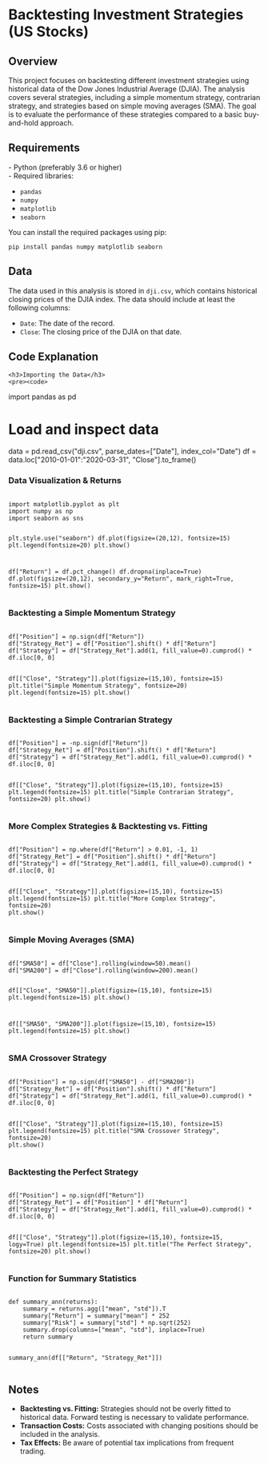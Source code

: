 <!DOCTYPE html>
<html>
<head>
    <title>Backtesting Investment Strategies (US Stocks)</title>
</head>
<body>
    <h1>Backtesting Investment Strategies (US Stocks)</h1>

<h2>Overview</h2>
    <p>
        This project focuses on backtesting different investment strategies using historical data of the Dow Jones Industrial Average (DJIA). The analysis covers several strategies, including a simple momentum strategy, contrarian strategy, and strategies based on simple moving averages (SMA). The goal is to evaluate the performance of these strategies compared to a basic buy-and-hold approach.
    </p>

<h2>Requirements</h2>
    <p>
        - Python (preferably 3.6 or higher)<br>
        - Required libraries:
        <ul>
            <li><code>pandas</code></li>
            <li><code>numpy</code></li>
            <li><code>matplotlib</code></li>
            <li><code>seaborn</code></li>
        </ul>
        You can install the required packages using pip:
        <pre><code>pip install pandas numpy matplotlib seaborn</code></pre>
    </p>

<h2>Data</h2>
    <p>
        The data used in this analysis is stored in <code>dji.csv</code>, which contains historical closing prices of the DJIA index. The data should include at least the following columns:
        <ul>
            <li><code>Date</code>: The date of the record.</li>
            <li><code>Close</code>: The closing price of the DJIA on that date.</li>
        </ul>
    </p>

<h2>Code Explanation</h2>

    <h3>Importing the Data</h3>
    <pre><code>
import pandas as pd

# Load and inspect data
data = pd.read_csv("dji.csv", parse_dates=["Date"], index_col="Date")
df = data.loc["2010-01-01":"2020-03-31", "Close"].to_frame()
    </code></pre>

<h3>Data Visualization & Returns</h3>
    <pre><code>
import matplotlib.pyplot as plt
import numpy as np
import seaborn as sns

plt.style.use("seaborn")
df.plot(figsize=(20,12), fontsize=15)
plt.legend(fontsize=20)
plt.show()

df["Return"] = df.pct_change()
df.dropna(inplace=True)
df.plot(figsize=(20,12), secondary_y="Return", mark_right=True, fontsize=15)
plt.show()
    </code></pre>

<h3>Backtesting a Simple Momentum Strategy</h3>
    <pre><code>
df["Position"] = np.sign(df["Return"])
df["Strategy_Ret"] = df["Position"].shift() * df["Return"]
df["Strategy"] = df["Strategy_Ret"].add(1, fill_value=0).cumprod() * df.iloc[0, 0]

df[["Close", "Strategy"]].plot(figsize=(15,10), fontsize=15)
plt.title("Simple Momentum Strategy", fontsize=20)
plt.legend(fontsize=15)
plt.show()
    </code></pre>

<h3>Backtesting a Simple Contrarian Strategy</h3>
    <pre><code>
df["Position"] = -np.sign(df["Return"])
df["Strategy_Ret"] = df["Position"].shift() * df["Return"]
df["Strategy"] = df["Strategy_Ret"].add(1, fill_value=0).cumprod() * df.iloc[0, 0]

df[["Close", "Strategy"]].plot(figsize=(15,10), fontsize=15)
plt.legend(fontsize=15)
plt.title("Simple Contrarian Strategy", fontsize=20)
plt.show()
    </code></pre>

<h3>More Complex Strategies & Backtesting vs. Fitting</h3>
    <pre><code>
df["Position"] = np.where(df["Return"] > 0.01, -1, 1)
df["Strategy_Ret"] = df["Position"].shift() * df["Return"]
df["Strategy"] = df["Strategy_Ret"].add(1, fill_value=0).cumprod() * df.iloc[0, 0]

df[["Close", "Strategy"]].plot(figsize=(15,10), fontsize=15)
plt.legend(fontsize=15)
plt.title("More Complex Strategy", fontsize=20)
plt.show()
    </code></pre>

<h3>Simple Moving Averages (SMA)</h3>
    <pre><code>
df["SMA50"] = df["Close"].rolling(window=50).mean()
df["SMA200"] = df["Close"].rolling(window=200).mean()

df[["Close", "SMA50"]].plot(figsize=(15,10), fontsize=15)
plt.legend(fontsize=15)
plt.show()

df[["SMA50", "SMA200"]].plot(figsize=(15,10), fontsize=15)
plt.legend(fontsize=15)
plt.show()
    </code></pre>

<h3>SMA Crossover Strategy</h3>
    <pre><code>
df["Position"] = np.sign(df["SMA50"] - df["SMA200"])
df["Strategy_Ret"] = df["Position"].shift() * df["Return"]
df["Strategy"] = df["Strategy_Ret"].add(1, fill_value=0).cumprod() * df.iloc[0, 0]

df[["Close", "Strategy"]].plot(figsize=(15,10), fontsize=15)
plt.legend(fontsize=15)
plt.title("SMA Crossover Strategy", fontsize=20)
plt.show()
    </code></pre>

<h3>Backtesting the Perfect Strategy</h3>
    <pre><code>
df["Position"] = np.sign(df["Return"])
df["Strategy_Ret"] = df["Position"] * df["Return"]
df["Strategy"] = df["Strategy_Ret"].add(1, fill_value=0).cumprod() * df.iloc[0, 0]

df[["Close", "Strategy"]].plot(figsize=(15,10), fontsize=15, logy=True)
plt.legend(fontsize=15)
plt.title("The Perfect Strategy", fontsize=20)
plt.show()
    </code></pre>

<h3>Function for Summary Statistics</h3>
    <pre><code>
def summary_ann(returns):
    summary = returns.agg(["mean", "std"]).T
    summary["Return"] = summary["mean"] * 252
    summary["Risk"] = summary["std"] * np.sqrt(252)
    summary.drop(columns=["mean", "std"], inplace=True)
    return summary

summary_ann(df[["Return", "Strategy_Ret"]])
    </code></pre>

<h2>Notes</h2>
    <ul>
        <li><strong>Backtesting vs. Fitting:</strong> Strategies should not be overly fitted to historical data. Forward testing is necessary to validate performance.</li>
        <li><strong>Transaction Costs:</strong> Costs associated with changing positions should be included in the analysis.</li>
        <li><strong>Tax Effects:</strong> Be aware of potential tax implications from frequent trading.</li>
    </ul>
</body>
</html>
